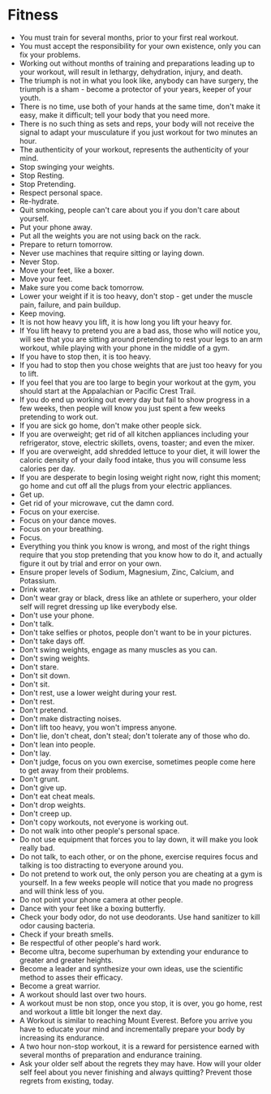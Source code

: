 # Fitness

- You must train for several months, prior to your first real workout.
- You must accept the responsibility for your own existence, only you can fix your problems.
- Working out without months of training and preparations leading up to your workout, will result in lethargy, dehydration, injury, and death.
- The triumph is not in what you look like, anybody can have surgery, the triumph is a sham - become a protector of your years, keeper of your youth.
- There is no time, use both of your hands at the same time, don't make it easy, make it difficult; tell your body that you need more.
- There is no such thing as sets and reps, your body will not receive the signal to adapt your musculature if you just workout for two minutes an hour.
- The authenticity of your workout, represents the authenticity of your mind.
- Stop swinging your weights.
- Stop Resting.
- Stop Pretending.
- Respect personal space.
- Re-hydrate.
- Quit smoking, people can't care about you if you don't care about yourself.
- Put your phone away.
- Put all the weights you are not using back on the rack.
- Prepare to return tomorrow.
- Never use machines that require sitting or laying down.
- Never Stop.
- Move your feet, like a boxer.
- Move your feet.
- Make sure you come back tomorrow.
- Lower your weight if it is too heavy, don't stop - get under the muscle pain, failure, and pain buildup.
- Keep moving.
- It is not how heavy you lift, it is how long you lift your heavy for.
- If You lift heavy to pretend you are a bad ass, those who will notice you, will see that you are sitting around pretending to rest your legs to an arm workout, while playing with your phone in the middle of a gym.
- If you have to stop then, it is too heavy.
- If you had to stop then you chose weights that are just too heavy for you to lift.
- If you feel that you are too large to begin your workout at the gym, you should start at the Appalachian or Pacific Crest Trail.
- If you do end up working out every day but fail to show progress in a few weeks, then people will know you just spent a few weeks pretending to work out.
- If you are sick go home, don't make other people sick.
- If you are overweight; get rid of all kitchen appliances including your refrigerator, stove, electric skillets, ovens, toaster; and even the mixer.
- If you are overweight, add shredded lettuce to your diet, it will lower the caloric density of your daily food intake, thus you will consume less calories per day.
- If you are desperate to begin losing weight right now, right this moment; go home and cut off all the plugs from your electric appliances.
- Get up.
- Get rid of your microwave, cut the damn cord.
- Focus on your exercise.
- Focus on your dance moves.
- Focus on your breathing.
- Focus.
- Everything you think you know is wrong, and most of the right things require that you stop pretending that you know how to do it, and actually figure it out by trial and error on your own.
- Ensure proper levels of Sodium, Magnesium, Zinc, Calcium, and Potassium.
- Drink water.
- Don't wear gray or black, dress like an athlete or superhero, your older self will regret dressing up like everybody else.
- Don't use your phone.
- Don't talk.
- Don't take selfies or photos, people don't want to be in your pictures.
- Don't take days off.
- Don't swing weights, engage as many muscles as you can.
- Don't swing weights.
- Don't stare.
- Don't sit down.
- Don't sit.
- Don't rest, use a lower weight during your rest.
- Don't rest.
- Don't pretend.
- Don't make distracting noises.
- Don't lift too heavy, you won't impress anyone.
- Don't lie, don't cheat, don't steal; don't tolerate any of those who do.
- Don't lean into people.
- Don't lay.
- Don't judge, focus on you own exercise, sometimes people come here to get away from their problems.
- Don't grunt.
- Don't give up.
- Don't eat cheat meals.
- Don't drop weights.
- Don't creep up.
- Don't copy workouts, not everyone is working out.
- Do not walk into other people's personal space.
- Do not use equipment that forces you to lay down, it will make you look really bad.
- Do not talk, to each other, or on the phone, exercise requires focus and talking is too distracting to everyone around you.
- Do not pretend to work out, the only person you are cheating at a gym is yourself. In a few weeks people will notice that you made no progress and will think less of you.
- Do not point your phone camera at other people.
- Dance with your feet like a boxing butterfly.
- Check your body odor, do not use deodorants. Use hand sanitizer to kill odor causing bacteria.
- Check if your breath smells.
- Be respectful of other people's hard work.
- Become ultra, become superhuman by extending your endurance to greater and greater heights.
- Become a leader and synthesize your own ideas, use the scientific method to asses their efficacy.
- Become a great warrior.
- A workout should last over two hours.
- A workout must be non stop, once you stop, it is over, you go home, rest and workout a little bit longer the next day.
- A Workout is similar to reaching Mount Everest. Before you arrive you have to educate your mind and incrementally prepare your body by increasing its endurance.
- A two hour non-stop workout, it is a reward for persistence earned with several months of preparation and endurance training.
- Ask your older self about the regrets they may have.
How will your older self feel about you never finishing and always quitting?
Prevent those regrets from existing, today.
